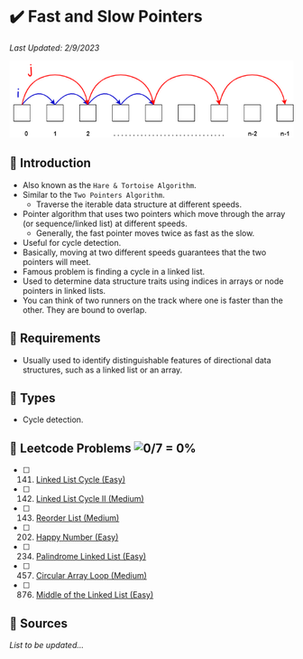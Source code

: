 # :heavy_check_mark: Fast and Slow Pointers
*Last Updated: 2/9/2023*

![Image of a fast and slow pointers](../images/patterns/fast-and-slow-pointers/fast-and-slow-pointers.png)

## :round_pushpin: Introduction
- Also known as the `Hare & Tortoise Algorithm`.
- Similar to the `Two Pointers Algorithm`.
  - Traverse the iterable data structure at different speeds.
- Pointer algorithm that uses two pointers which move through the array (or sequence/linked list) at different speeds.
  - Generally, the fast pointer moves twice as fast as the slow.
- Useful for cycle detection.
- Basically, moving at two different speeds guarantees that the two pointers will meet.
- Famous problem is finding a cycle in a linked list.
- Used to determine data structure traits using indices in arrays or node pointers in linked lists.
- You can think of two runners on the track where one is faster than the other. They are bound to overlap.

## :round_pushpin: Requirements
- Usually used to identify distinguishable features of directional data structures, such as a linked list or an array.

## :round_pushpin: Types
- Cycle detection.

## :round_pushpin: Leetcode Problems ![0/7 = 0%](https://progress-bar.dev/0)

- [ ] 141. [Linked List Cycle (Easy)](https://leetcode.com/problems/linked-list-cycle/)
- [ ] 142. [Linked List Cycle II (Medium)](https://leetcode.com/problems/linked-list-cycle-ii/)
- [ ] 143. [Reorder List (Medium)](https://leetcode.com/problems/reorder-list/)
- [ ] 202. [Happy Number (Easy)](https://leetcode.com/problems/happy-number/)
- [ ] 234. [Palindrome Linked List (Easy)](https://leetcode.com/problems/palindrome-linked-list/)
- [ ] 457. [Circular Array Loop (Medium)](https://leetcode.com/problems/circular-array-loop/)
- [ ] 876. [Middle of the Linked List (Easy)](https://leetcode.com/problems/middle-of-the-linked-list/)

## :round_pushpin: Sources
*List to be updated...*
